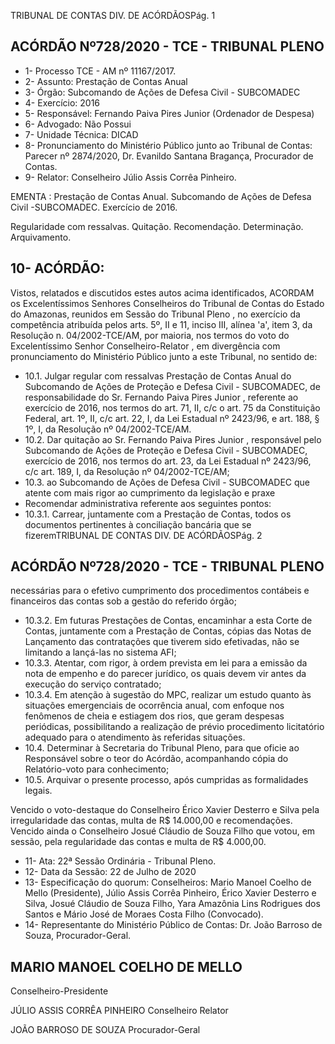 TRIBUNAL DE CONTAS DIV. DE ACÓRDÃOSPág. 1

## ACÓRDÃO Nº728/2020 - TCE - TRIBUNAL PLENO

- 1- Processo TCE - AM nº 11167/2017.
- 2- Assunto: Prestação de Contas Anual
- 3- Órgão: Subcomando de Ações de Defesa Civil - SUBCOMADEC
- 4- Exercício: 2016
- 5- Responsável: Fernando Paiva Pires Junior (Ordenador de Despesa)
- 6- Advogado: Não Possui
- 7- Unidade Técnica: DICAD
- 8- Pronunciamento  do  Ministério  Público  junto  ao  Tribunal  de  Contas: Parecer  nº 2874/2020, Dr. Evanildo Santana Bragança, Procurador de Contas.
- 9- Relator: Conselheiro Júlio Assis Corrêa Pinheiro.

EMENTA : Prestação de Contas Anual. Subcomando de Ações de Defesa Civil -SUBCOMADEC. Exercício de 2016.

Regularidade com ressalvas. Quitação. Recomendação. Determinação. Arquivamento.

## 10-  ACÓRDÃO:

Vistos, relatados e discutidos estes autos acima identificados, ACORDAM os Excelentíssimos Senhores Conselheiros do Tribunal de Contas do Estado do Amazonas, reunidos em Sessão do Tribunal Pleno , no exercício da competência atribuída pelos arts. 5º, II e 11, inciso III, alínea 'a', item 3, da Resolução n. 04/2002-TCE/AM, por maioria, nos termos  do  voto  do  Excelentíssimo  Senhor  Conselheiro-Relator , em  divergência com pronunciamento do Ministério Público junto a este Tribunal, no sentido de:

- 10.1. Julgar regular com  ressalvas Prestação de Contas Anual do Subcomando de Ações de Proteção e Defesa Civil - SUBCOMADEC, de responsabilidade  do  Sr. Fernando  Paiva  Pires  Junior ,  referente  ao exercício de 2016, nos termos do art. 71, II, c/c o art. 75 da Constituição Federal, art. 1º, II, c/c art. 22, I, da Lei Estadual nº 2423/96, e art. 188, § 1º, I, da Resolução nº 04/2002-TCE/AM.
- 10.2. Dar  quitação ao  Sr. Fernando Paiva Pires Junior , responsável  pelo Subcomando de Ações de Proteção e Defesa Civil - SUBCOMADEC, exercício de 2016, nos termos do art. 23, da Lei Estadual nº 2423/96, c/c art. 189, I, da Resolução nº 04/2002-TCE/AM;
- 10.3. ao Subcomando de Ações de Defesa Civil - SUBCOMADEC que  atente  com  mais  rigor  ao  cumprimento  da  legislação  e  praxe
- Recomendar administrativa referente aos seguintes pontos:
- 10.3.1. Carrear,  juntamente  com  a  Prestação  de  Contas,  todos  os documentos pertinentes à conciliação bancária que se fizeremTRIBUNAL DE CONTAS DIV. DE ACÓRDÃOSPág. 2

## ACÓRDÃO Nº728/2020 - TCE - TRIBUNAL PLENO

necessárias para o efetivo cumprimento dos procedimentos contábeis e financeiros das contas sob a gestão do referido órgão;

- 10.3.2. Em futuras Prestações de Contas, encaminhar a esta Corte de Contas,  juntamente  com  a  Prestação  de  Contas,  cópias  das  Notas  de Lançamento  das  contratações  que  tiverem  sido  efetivadas,  não  se limitando a lançá-las no sistema AFI;
- 10.3.3. Atentar, com rigor, à ordem prevista em lei para a emissão da nota de empenho e do parecer jurídico, os quais devem vir antes da execução do serviço contratado;
- 10.3.4. Em atenção à sugestão do MPC, realizar um estudo quanto às situações emergenciais de ocorrência anual, com enfoque nos fenômenos de cheia e estiagem dos rios, que geram despesas periódicas, possibilitando  a  realização  de  prévio  procedimento  licitatório  adequado para o atendimento às referidas situações.
- 10.4. Determinar à Secretaria do Tribunal Pleno, para que oficie ao Responsável  sobre  o  teor do Acórdão,  acompanhando  cópia  do Relatório-voto para conhecimento;
- 10.5. Arquivar o presente processo, após cumpridas as formalidades legais.

Vencido  o  voto-destaque  do  Conselheiro  Érico  Xavier  Desterro  e  Silva  pela irregularidade  das  contas,  multa  de  R$  14.000,00  e  recomendações.  Vencido  ainda  o Conselheiro Josué Cláudio de Souza Filho que votou, em sessão, pela regularidade das contas e multa de R$ 4.000,00.

- 11-  Ata: 22ª Sessão Ordinária - Tribunal Pleno.
- 12-  Data da Sessão: 22 de Julho de 2020
- 13-  Especificação do quorum: Conselheiros: Mario Manoel Coelho de Mello (Presidente), Júlio Assis Corrêa Pinheiro, Érico Xavier Desterro e Silva, Josué Cláudio de Souza Filho, Yara  Amazônia  Lins  Rodrigues  dos  Santos  e  Mário  José  de  Moraes  Costa  Filho (Convocado).
- 14-  Representante  do  Ministério  Público  de  Contas: Dr. João  Barroso  de  Souza, Procurador-Geral.

## MARIO MANOEL COELHO DE MELLO

Conselheiro-Presidente

JÚLIO ASSIS CORRÊA PINHEIRO Conselheiro Relator

JOÃO BARROSO DE SOUZA Procurador-Geral